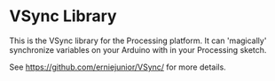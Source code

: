 VSync Library
=========

This is the VSync library for the Processing platform. It can 'magically' synchronize variables on your Arduino with in your Processing sketch.

See https://github.com/erniejunior/VSync/ for more details.
